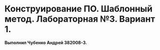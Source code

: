 # Конструирование ПО. Шаблонный метод. Лабораторная №3. Вариант 1.
<b>Выполнил Чубенко Андрей 382008-3.</b>




